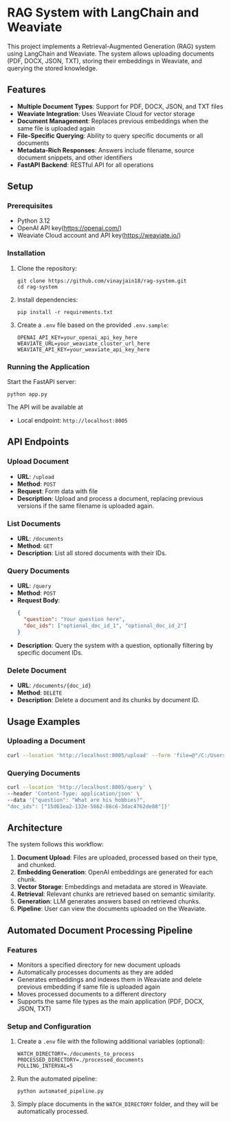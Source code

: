 # RAG System with LangChain and Weaviate

This project implements a Retrieval-Augmented Generation (RAG) system using LangChain and Weaviate. The system allows uploading documents (PDF, DOCX, JSON, TXT), storing their embeddings in Weaviate, and querying the stored knowledge.

## Features

- **Multiple Document Types**: Support for PDF, DOCX, JSON, and TXT files
- **Weaviate Integration**: Uses Weaviate Cloud for vector storage
- **Document Management**: Replaces previous embeddings when the same file is uploaded again
- **File-Specific Querying**: Ability to query specific documents or all documents
- **Metadata-Rich Responses**: Answers include filename, source document snippets, and other identifiers
- **FastAPI Backend**: RESTful API for all operations

## Setup

### Prerequisites

- Python 3.12
- OpenAI API key(https://openai.com/)
- Weaviate Cloud account and API key(https://weaviate.io/)

### Installation

1. Clone the repository:
   ```
   git clone https://github.com/vinayjain18/rag-system.git
   cd rag-system
   ```

2. Install dependencies:
   ```
   pip install -r requirements.txt
   ```

3. Create a `.env` file based on the provided `.env.sample`:
   ```
   OPENAI_API_KEY=your_openai_api_key_here
   WEAVIATE_URL=your_weaviate_cluster_url_here
   WEAVIATE_API_KEY=your_weaviate_api_key_here
   ```

### Running the Application

Start the FastAPI server:
```
python app.py
```

The API will be available at
 - Local endpoint: `http://localhost:8005`

## API Endpoints

### Upload Document
- **URL**: `/upload`
- **Method**: `POST`
- **Request**: Form data with file
- **Description**: Upload and process a document, replacing previous versions if the same filename is uploaded again.

### List Documents
- **URL**: `/documents`
- **Method**: `GET`
- **Description**: List all stored documents with their IDs.

### Query Documents
- **URL**: `/query`
- **Method**: `POST`
- **Request Body**:
  ```json
  {
    "question": "Your question here",
    "doc_ids": ["optional_doc_id_1", "optional_doc_id_2"]
  }
  ```
- **Description**: Query the system with a question, optionally filtering by specific document IDs.

### Delete Document
- **URL**: `/documents/{doc_id}`
- **Method**: `DELETE`
- **Description**: Delete a document and its chunks by document ID.

## Usage Examples

### Uploading a Document

```bash
curl --location 'http://localhost:8005/upload' --form 'file=@"/C:/Users/Vinay/Downloads/Untitled document.docx"'
```

### Querying Documents

```bash
curl --location 'http://localhost:8005/query' \
--header 'Content-Type: application/json' \
--data '{"question": "What are his hobbies?", 
"doc_ids": ["15d61ea2-132e-5662-86c6-3dac4762de88"]}'
```

## Architecture

The system follows this workflow:

1. **Document Upload**: Files are uploaded, processed based on their type, and chunked.
2. **Embedding Generation**: OpenAI embeddings are generated for each chunk.
3. **Vector Storage**: Embeddings and metadata are stored in Weaviate.
4. **Retrieval**: Relevant chunks are retrieved based on semantic similarity.
5. **Generation**: LLM generates answers based on retrieved chunks.
6. **Pipeline**: User can view the documents uploaded on the Weaviate.


## Automated Document Processing Pipeline

### Features
- Monitors a specified directory for new document uploads
- Automatically processes documents as they are added 
- Generates embeddings and indexes them in Weaviate and delete previous embedding if same file is uploaded again
- Moves processed documents to a different directory
- Supports the same file types as the main application (PDF, DOCX, JSON, TXT)

### Setup and Configuration

1. Create a `.env` file with the following additional variables (optional):
   ```
   WATCH_DIRECTORY=./documents_to_process
   PROCESSED_DIRECTORY=./processed_documents
   POLLING_INTERVAL=5
   ```

2. Run the automated pipeline:
   ```
   python automated_pipeline.py
   ```

3. Simply place documents in the `WATCH_DIRECTORY` folder, and they will be automatically processed.
